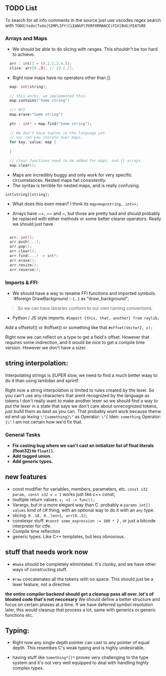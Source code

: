 ## TODO List


To search for all info comments in the source just use vscodes regex search with
`TODO|todo|Todo|SIMPLIFY|CLEANUP|PERFORMANCE|FIX|BUG|FEATURE`

### Arrays and Maps

- We should be able to do slicing with ranges.
  This shouldn't be too hard to achieve.
  
```cpp
  arr : int[] = {0,1,2,3,4,5};
  slice: arr[0..3]; // {0,1,2};
```

- Right now maps have no operators other than []

```cpp
  map: int[string];
  
  // this works, we implemented this.
  map.contains("Some string")
  
  //! NYI
  map.erase("Some string")
  
  ptr : int* = map.find("Some string");
  
  // We don't have tuples in the language yet.
  // nor can you iterate over maps.
  for key, value; map {
    
  }
  
  // clear functions need to be added for maps, and [] arrays.
  map.clear();
```


- Maps are incredibly buggy and only work for very specific circumstances. Nested maps fail consistently.
- The syntax is terrible for nested maps, and is really confusing.

`int[string][string];` 
- What does this even mean? I think its `map<map<string, int>>;`

- Arrays have ~=, ~~ and ~, but those are pretty bad and should probably be replaced with either methods or some better clearer operators. Really we should just have 

```cpp

  arr: int[];
  arr.push(...);
  arr.pop();
  arr.clear();
  arr.find(...) -> int*;
  arr.erase();
  arr.resize();
  arr.reserve();
```

### Imports & FFI
- We should have a way to rename FFI functions and imported symbols.
`#foreign DrawBackground :: (...) as "draw_background";

> So we can have libraries conform to our own naming conventions.

- Python / JS style imports.
`#import {this, that, another} from raylib;`




Add a offsetof() or #offset() or something like that
`#offset(Vector2, x);`

Right now we can reflect on a type to get a field's offset.
However that requires some indirection, and it would be nice to get a compile time version. However we don't have a sizer.

## string interpolation: 
 Interpolating strings is *SUPER* slow, we need to find a much better waay to do it than using lambdas and sprintf.

 Right now a string interpolation is limited to rules created by the lexer. So you can't use any characters that arent recognized by the language as tokens
 I don't really want to make another lexer so we should find a way to put the lexer in a state that says we don't care about unrecognized tokens, just build them as best as you can. That probably wont work because thenw ed end up lexing `\"{something}\"` as 
  Operator: `\"{`
  Iden: `something`
  Operator: `}\"`
 I am not certain how we'd fix that.


### General Tasks
- **Fix casting bug where we can't cast an initializer list of float literals (float32) to `float[]`.**
- **Add tagged union.**
- **Add generic types.**

## new features
  - const modifier for variables, members, parameters, etc. `const s32 param, const s32 v = 1` works just like c++ const;
  - multiple return values. `v, v1 := func();`
  - Varargs, but in a more elegant way than C. probably a `params int[] values` kind of c# thing, with an optional way to do it with an `any` type.
  - slicing. `0..10, 0..len+1, arr[0..5]`;
  - constexpr stuff. `#const some_expression := 100 * 2` , or just a bitcode interpreter for ctfe.
  - Compile time reflection
  - generic types. Like C++ templates, but less obnoxious.
  
## stuff that needs work now
- `#make` should be completely elimintated. It's clunky, and we have other ways of constructing stuff.

- `#raw` concatenates all the tokens with no space. This should just be a lexer feature, not a directive.

**the entire compiler backend should get a cleanup pass all over. lot's of bloated code that's not neccesary**
  We should define a better structure and focus on certain phases at a time. If we have deferred symbol resolution later,
  this would cleanup that process a lot, same with generics or generic functions etc.
  
## Typing:
- Right now any single depth pointer can cast to any pointer of equal depth. This resembes C's weak typing and is highly undesirable.

- having stuff like `Something*[]*` proves very challenging to the type system and it's not very well equipped to deal with handling highly complex types.



